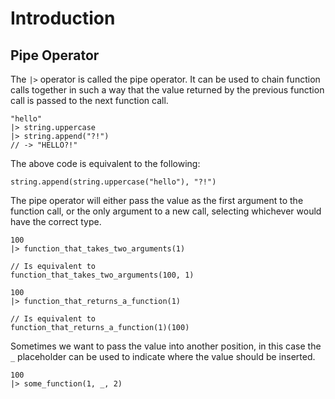 # Introduction

## Pipe Operator

The `|>` operator is called the pipe operator. It can be used to chain function calls together in such a way that the value returned by the previous function call is passed to the next function call.

```gleam
"hello"
|> string.uppercase
|> string.append("?!")
// -> "HELLO?!"
```

The above code is equivalent to the following:

```gleam
string.append(string.uppercase("hello"), "?!")
```

The pipe operator will either pass the value as the first argument to the function call, or the only argument to a new call, selecting whichever would have the correct type.

```gleam
100
|> function_that_takes_two_arguments(1)

// Is equivalent to
function_that_takes_two_arguments(100, 1)
```

```gleam
100
|> function_that_returns_a_function(1)

// Is equivalent to
function_that_returns_a_function(1)(100)
```

Sometimes we want to pass the value into another position, in this case the `_` placeholder can be used to indicate where the value should be inserted.

```gleam
100
|> some_function(1, _, 2)
```
